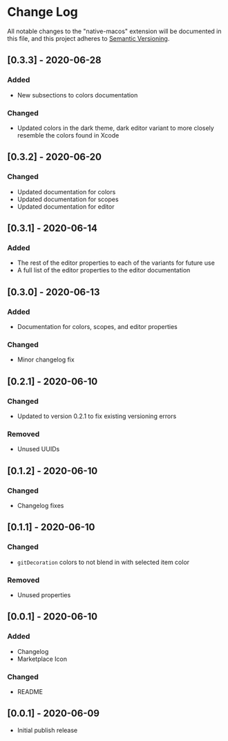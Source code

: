 # Change Log

All notable changes to the "native-macos" extension will be documented in this file, and this project adheres to [Semantic Versioning](https://semver.org/spec/v2.0.0.html).

## [0.3.3] - 2020-06-28

### Added

- New subsections to colors documentation

### Changed

- Updated colors in the dark theme, dark editor variant to more closely resemble the colors found in Xcode

## [0.3.2] - 2020-06-20

### Changed

- Updated documentation for colors
- Updated documentation for scopes
- Updated documentation for editor

## [0.3.1] - 2020-06-14

### Added

- The rest of the editor properties to each of the variants for future use
- A full list of the editor properties to the editor documentation

## [0.3.0] - 2020-06-13

### Added

- Documentation for colors, scopes, and editor properties

### Changed

- Minor changelog fix

## [0.2.1] - 2020-06-10

### Changed

- Updated to version 0.2.1 to fix existing versioning errors

### Removed

- Unused UUIDs

## [0.1.2] - 2020-06-10

### Changed

- Changelog fixes

## [0.1.1] - 2020-06-10

### Changed

- `gitDecoration` colors to not blend in with selected item color

### Removed

- Unused properties

## [0.0.1] - 2020-06-10

### Added

- Changelog
- Marketplace Icon

### Changed

- README

## [0.0.1] - 2020-06-09

- Initial publish release
